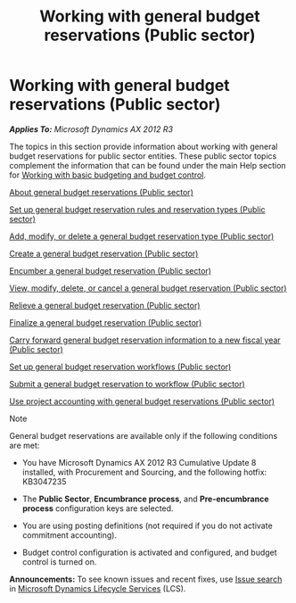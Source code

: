 ﻿---
title: Working with general budget reservations (Public sector)
TOCTitle: Working with general budget reservations (Public sector)
ms:assetid: 92a0b5de-332b-4ee4-bd11-66032175613a
ms:mtpsurl: https://technet.microsoft.com/en-us/library/Dn792457(v=AX.60)
ms:contentKeyID: 65205501
ms.date: 03/25/2015
mtps_version: v=AX.60
f1_keywords:
- public sector
- budget reservation
- budget reservations
- general budget reservation
- general budget reservations
---

# Working with general budget reservations (Public sector) 


_**Applies To:** Microsoft Dynamics AX 2012 R3_

The topics in this section provide information about working with general budget reservations for public sector entities. These public sector topics complement the information that can be found under the main Help section for [Working with basic budgeting and budget control](working-with-basic-budgeting-and-budget-control.md).

[About general budget reservations (Public sector)](about-general-budget-reservations-public-sector.md)

[Set up general budget reservation rules and reservation types (Public sector)](set-up-general-budget-reservation-rules-and-reservation-types-public-sector.md)

[Add, modify, or delete a general budget reservation type (Public sector)](add-modify-or-delete-a-general-budget-reservation-type-public-sector.md)

[Create a general budget reservation (Public sector)](create-a-general-budget-reservation-public-sector.md)

[Encumber a general budget reservation (Public sector)](encumber-a-general-budget-reservation-public-sector.md)

[View, modify, delete, or cancel a general budget reservation (Public sector)](view-modify-delete-or-cancel-a-general-budget-reservation-public-sector.md)

[Relieve a general budget reservation (Public sector)](relieve-a-general-budget-reservation-public-sector.md)

[Finalize a general budget reservation (Public sector)](finalize-a-general-budget-reservation-public-sector.md)

[Carry forward general budget reservation information to a new fiscal year (Public sector)](carry-forward-general-budget-reservation-information-to-a-new-fiscal-year-public-sector.md)

[Set up general budget reservation workflows (Public sector)](set-up-general-budget-reservation-workflows-public-sector.md)

[Submit a general budget reservation to workflow (Public sector)](submit-a-general-budget-reservation-to-workflow-public-sector.md)

[Use project accounting with general budget reservations (Public sector)](use-project-accounting-with-general-budget-reservations-public-sector.md)


> [!NOTE]
> <P>General budget reservations are available only if the following conditions are met:</P>
> <UL>
> <LI>
> <P>You have Microsoft Dynamics AX 2012 R3 Cumulative Update 8 installed, with Procurement and Sourcing, and the following hotfix: KB3047235</P>
> <LI>
> <P>The <STRONG>Public Sector</STRONG>, <STRONG>Encumbrance process</STRONG>, and <STRONG>Pre-encumbrance process</STRONG> configuration keys are selected.</P>
> <LI>
> <P>You are using posting definitions (not required if you do not activate commitment accounting).</P>
> <LI>
> <P>Budget control configuration is activated and configured, and budget control is turned on.</P></LI></UL>


  
**Announcements:** To see known issues and recent fixes, use [Issue search](http://go.microsoft.com/fwlink/?linkid=389258) in [Microsoft Dynamics Lifecycle Services](http://go.microsoft.com/fwlink/?linkid=306505) (LCS).

